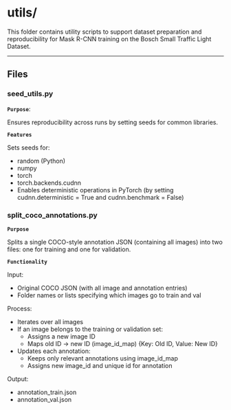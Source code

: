 # utils/

This folder contains utility scripts to support dataset preparation and reproducibility for Mask R-CNN training on the Bosch Small Traffic Light Dataset.

---
## Files

### seed_utils.py
**`Purpose`**:

Ensures reproducibility across runs by setting seeds for common libraries.

**`Features`**

Sets seeds for:
- random (Python)
- numpy
- torch
- torch.backends.cudnn
- Enables deterministic operations in PyTorch (by setting cudnn.deterministic = True and cudnn.benchmark = False)

### split_coco_annotations.py
**`Purpose`**

Splits a single COCO-style annotation JSON (containing all images) into two files: one for training and one for validation.

**`Functionality`**

Input:
- Original COCO JSON (with all image and annotation entries)
- Folder names or lists specifying which images go to train and val

Process:
- Iterates over all images
- If an image belongs to the training or validation set:
  - Assigns a new image ID
  - Maps old ID → new ID (image_id_map) {Key: Old ID, Value: New ID}
- Updates each annotation:
  - Keeps only relevant annotations using image_id_map
  - Assigns new image_id and unique id for annotation

Output:
- annotation_train.json
- annotation_val.json


